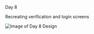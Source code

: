 Day 8

Recreating verification and login screens

![Image of Day 8 Design](https://uidesigndaily.com/uploads/1083/day_1083.png)


